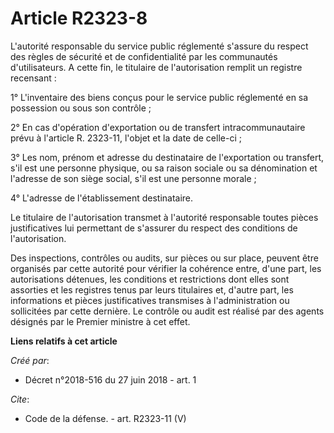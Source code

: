 # Article R2323-8

L'autorité responsable du service public réglementé s'assure du respect des règles de sécurité et de confidentialité par les
communautés d'utilisateurs. A cette fin, le titulaire de l'autorisation remplit un registre recensant : 

1° L'inventaire des biens conçus pour le service public réglementé en sa possession ou sous son contrôle ; 

2° En cas d'opération d'exportation ou de transfert intracommunautaire prévu à l'article R. 2323-11, l'objet et la date de
celle-ci ; 

3° Les nom, prénom et adresse du destinataire de l'exportation ou transfert, s'il est une personne physique, ou sa raison
sociale ou sa dénomination et l'adresse de son siège social, s'il est une personne morale ; 

4° L'adresse de l'établissement destinataire. 

Le titulaire de l'autorisation transmet à l'autorité responsable toutes pièces justificatives lui permettant de s'assurer du
respect des conditions de l'autorisation. 

Des inspections, contrôles ou audits, sur pièces ou sur place, peuvent être organisés par cette autorité pour vérifier la
cohérence entre, d'une part, les autorisations détenues, les conditions et restrictions dont elles sont assorties et les
registres tenus par leurs titulaires et, d'autre part, les informations et pièces justificatives transmises à
l'administration ou sollicitées par cette dernière. Le contrôle ou audit est réalisé par des agents désignés par le Premier
ministre à cet effet.

**Liens relatifs à cet article**

_Créé par_:

  - Décret n°2018-516 du 27 juin 2018 - art. 1

_Cite_:

  - Code de la défense. - art. R2323-11 (V)
